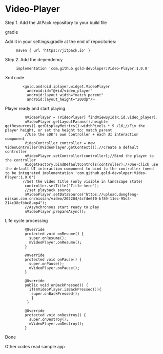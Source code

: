 # Video-Player

Step 1. Add the JitPack repository to your build file

gradle

Add it in your settings.gradle at the end of repositories:


	     maven { url 'https://jitpack.io' }
      
Step 2. Add the dependency

	  
	     implementation 'com.github.gold-devoloper:Video-Player:1.0.0'
	
Xml code

            <gold.android.iplayer.widget.VideoPlayer
              android:id="@+id/video_player"
              android:layout_width="match_parent"
              android:layout_height="200dp"/>
         
Player ready and start playing

             mVideoPlayer = (VideoPlayer) findViewById(R.id.video_player);
             mVideoPlayer.getLayoutParams().height= getResources().getDisplayMetrics().widthPixels * 9 /16;//Fix the player height, or set the height to: match_parent
             //Use the SDK's own controller + each UI interaction component
             VideoController controller = new VideoController(mVideoPlayer.getContext());//create a default controller
             mVideoPlayer.setController(controller);//Bind the player to the controller
             WidgetFactory.bindDefaultControls(controller);//One-click use the default UI interaction component to bind to the controller (need to be integrated implementation 'com.github.gold-devoloper:Video-Player:1.0.0')
            //Set the video title (only visible in landscape state)
             controller.setTitle("Title here");
             //set playback source
             mVideoPlayer.setDataSource("https://upload.dongfeng-nissan.com.cn/nissan/video/202204/4cfde6f0-bf80-11ec-95c3-214c38efbbc8.mp4");
             //Asynchronous start ready to play
             mVideoPlayer.prepareAsync();

Life cycle processing

             @Override
             protected void onResume() {
               super.onResume();
               mVideoPlayer.onResume();
             }

             @Override
             protected void onPause() {
               super.onPause();
               mVideoPlayer.onPause();
             }

             @Override
             public void onBackPressed() {
               if(mVideoPlayer.isBackPressed()){
                super.onBackPressed();
                }
              }

             @Override
             protected void onDestroy() {
               super.onDestroy();
               mVideoPlayer.onDestroy();
             }
Done

Other codes read sample app








